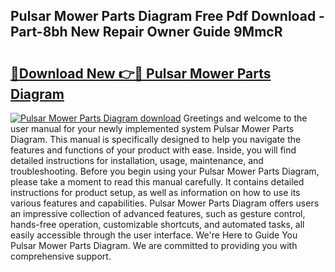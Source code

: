 ## Pulsar Mower Parts Diagram Free Pdf Download - Part-8bh New Repair Owner Guide 9MmcR

# <h2><a href="http://dftlan.blite.top/?on=Pulsar+Mower+Parts+Diagram">🔗Download New 👉🔴 Pulsar Mower Parts Diagram</a></h2>

[![Pulsar Mower Parts Diagram download](https://i.imgur.com/lujVjoI.png)](http://dftlan.blite.top/?on=Pulsar+Mower+Parts+Diagram)
Greetings and welcome to the user manual for your newly implemented system Pulsar Mower Parts Diagram. This manual is specifically designed to help you navigate the features and functions of your product with ease. Inside, you will find detailed instructions for installation, usage, maintenance, and troubleshooting. Before you begin using your Pulsar Mower Parts Diagram, please take a moment to read this manual carefully. It contains detailed instructions for product setup, as well as information on how to use its various features and capabilities. Pulsar Mower Parts Diagram offers users an impressive collection of advanced features, such as gesture control, hands-free operation, customizable shortcuts, and automated tasks, all easily accessible through the user interface. We're Here to Guide You Pulsar Mower Parts Diagram. We are committed to providing you with comprehensive support.
